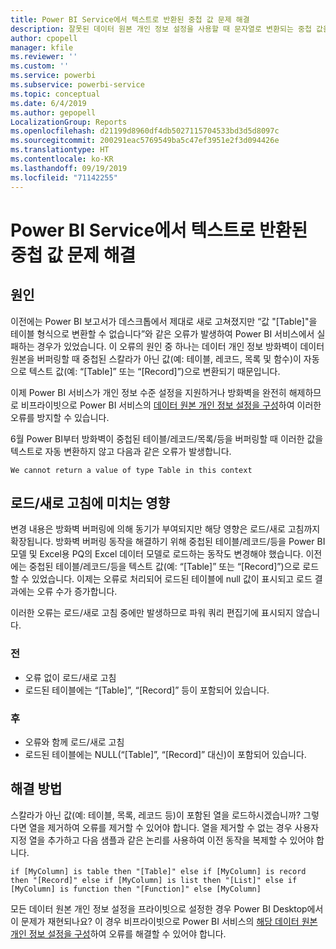 ```yaml
---
title: Power BI Service에서 텍스트로 반환된 중첩 값 문제 해결
description: 잘못된 데이터 원본 개인 정보 설정을 사용할 때 문자열로 변환되는 중첩 값을 수정하는 방법에 대해 알아보기
author: cpopell
manager: kfile
ms.reviewer: ''
ms.custom: ''
ms.service: powerbi
ms.subservice: powerbi-service
ms.topic: conceptual
ms.date: 6/4/2019
ms.author: gepopell
LocalizationGroup: Reports
ms.openlocfilehash: d21199d8960df4db5027115704533bd3d5d8097c
ms.sourcegitcommit: 200291eac5769549ba5c47ef3951e2f3d094426e
ms.translationtype: HT
ms.contentlocale: ko-KR
ms.lasthandoff: 09/19/2019
ms.locfileid: "71142255"
---
```

# <a name="troubleshooting-nested-values-returned-as-text-in-power-bi-service"></a>Power BI Service에서 텍스트로 반환된 중첩 값 문제 해결

## <a name="cause"></a>원인

이전에는 Power BI 보고서가 데스크톱에서 제대로 새로 고쳐졌지만 “값 "[Table]"을 테이블 형식으로 변환할 수 없습니다”와 같은 오류가 발생하여 Power BI 서비스에서 실패하는 경우가 있었습니다. 이 오류의 원인 중 하나는 데이터 개인 정보 방화벽이 데이터 원본을 버퍼링할 때 중첩된 스칼라가 아닌 값(예: 테이블, 레코드, 목록 및 함수)이 자동으로 텍스트 값(예: “[Table]” 또는 “[Record]”)으로 변환되기 때문입니다.

이제 Power BI 서비스가 개인 정보 수준 설정을 지원하거나 방화벽을 완전히 해제하므로 비프라이빗으로 Power BI 서비스의 [데이터 원본 개인 정보 설정을 구성](https://powerbi.microsoft.com/en-us/blog/privacy-levels-for-cloud-data-sources/)하여 이러한 오류를 방지할 수 있습니다.

6월 Power BI부터 방화벽이 중첩된 테이블/레코드/목록/등을 버퍼링할 때 이러한 값을 텍스트로 자동 변환하지 않고 다음과 같은 오류가 발생합니다. 

`We cannot return a value of type Table in this context`

## <a name="effect-on-loadrefresh"></a>로드/새로 고침에 미치는 영향

변경 내용은 방화벽 버퍼링에 의해 동기가 부여되지만 해당 영향은 로드/새로 고침까지 확장됩니다. 방화벽 버퍼링 동작을 해결하기 위해 중첩된 테이블/레코드/등을 Power BI 모델 및 Excel용 PQ의 Excel 데이터 모델로 로드하는 동작도 변경해야 했습니다. 이전에는 중첩된 테이블/레코드/등을 텍스트 값(예: “[Table]” 또는 “[Record]”)으로 로드할 수 있었습니다. 이제는 오류로 처리되어 로드된 테이블에 null 값이 표시되고 로드 결과에는 오류 수가 증가합니다.

이러한 오류는 로드/새로 고침 중에만 발생하므로 파워 쿼리 편집기에 표시되지 않습니다.

### <a name="before"></a>전

- 오류 없이 로드/새로 고침
- 로드된 테이블에는 “[Table]”, “[Record]” 등이 포함되어 있습니다.
 

### <a name="after"></a>후

- 오류와 함께 로드/새로 고침
- 로드된 테이블에는 NULL(“[Table]”, “[Record]” 대신)이 포함되어 있습니다.
 

## <a name="resolution"></a>해결 방법

스칼라가 아닌 값(예: 테이블, 목록, 레코드 등)이 포함된 열을 로드하시겠습니까?
그렇다면 열을 제거하여 오류를 제거할 수 있어야 합니다.
열을 제거할 수 없는 경우 사용자 지정 열을 추가하고 다음 샘플과 같은 논리를 사용하여 이전 동작을 복제할 수 있어야 합니다.

`if [MyColumn] is table then "[Table]" else if [MyColumn] is record then "[Record]" else if [MyColumn] is list then "[List]" else if [MyColumn] is function then "[Function]" else [MyColumn]`

모든 데이터 원본 개인 정보 설정을 프라이빗으로 설정한 경우 Power BI Desktop에서 이 문제가 재현되나요?
이 경우 비프라이빗으로 Power BI 서비스의 [해당 데이터 원본 개인 정보 설정을 구성](https://powerbi.microsoft.com/en-us/blog/privacy-levels-for-cloud-data-sources/)하여 오류를 해결할 수 있어야 합니다.
